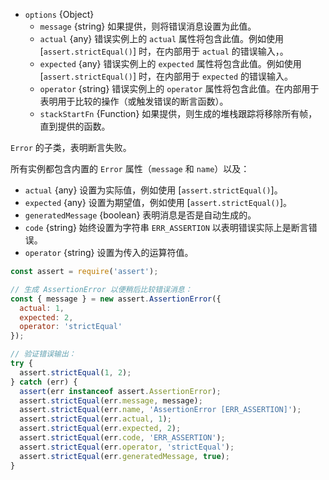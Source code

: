 <!-- YAML
added: v0.1.21
-->
* `options` {Object}
  * `message` {string} 如果提供，则将错误消息设置为此值。
  * `actual` {any} 错误实例上的 `actual` 属性将包含此值。例如使用 [`assert.strictEqual()`] 时，在内部用于 `actual` 的错误输入，。
  * `expected` {any} 错误实例上的 `expected` 属性将包含此值。例如使用 [`assert.strictEqual()`] 时，在内部用于 `expected` 的错误输入。
  * `operator` {string} 错误实例上的 `operator` 属性将包含此值。在内部用于表明用于比较的操作（或触发错误的断言函数）。
  * `stackStartFn` {Function} 如果提供，则生成的堆栈跟踪将移除所有帧，直到提供的函数。

`Error` 的子类，表明断言失败。

所有实例都包含内置的 `Error` 属性（`message` 和 `name`）以及：

* `actual` {any} 设置为实际值，例如使用 [`assert.strictEqual()`]。
* `expected` {any} 设置为期望值，例如使用 [`assert.strictEqual()`]。
* `generatedMessage` {boolean} 表明消息是否是自动生成的。
* `code` {string} 始终设置为字符串 `ERR_ASSERTION` 以表明错误实际上是断言错误。
* `operator` {string} 设置为传入的运算符值。

```js
const assert = require('assert');

// 生成 AssertionError 以便稍后比较错误消息：
const { message } = new assert.AssertionError({
  actual: 1,
  expected: 2,
  operator: 'strictEqual'
});

// 验证错误输出：
try {
  assert.strictEqual(1, 2);
} catch (err) {
  assert(err instanceof assert.AssertionError);
  assert.strictEqual(err.message, message);
  assert.strictEqual(err.name, 'AssertionError [ERR_ASSERTION]');
  assert.strictEqual(err.actual, 1);
  assert.strictEqual(err.expected, 2);
  assert.strictEqual(err.code, 'ERR_ASSERTION');
  assert.strictEqual(err.operator, 'strictEqual');
  assert.strictEqual(err.generatedMessage, true);
}
```

